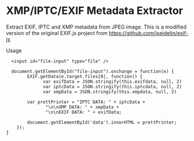 XMP/IPTC/EXIF Metadata Extractor
==================

Extract EXIF, IPTC and XMP metadata from JPEG image. This is a modified version of the original EXIF.js project from https://github.com/jseidelin/exif-js

Usage

      <input id="file-input" type="file" />
      
      document.getElementById("file-input").onchange = function(e) {
            EXIF.getData(e.target.files[0], function() {
                  var exifData = JSON.stringify(this.exifdata, null, 2)
                  var iptcData = JSON.stringify(this.iptcdata, null, 2)
                  var xmpData = JSON.stringify(this.xmpdata, null, 2)

            var prettPrinter = "IPTC DATA: " + iptcData +
                   "\n\nXMP DATA: " + xmpData +
                   "\n\nEXIF DATA: " + exifData;
    
            document.getElementById('data').innerHTML = prettPrinter;          
        });
    }
